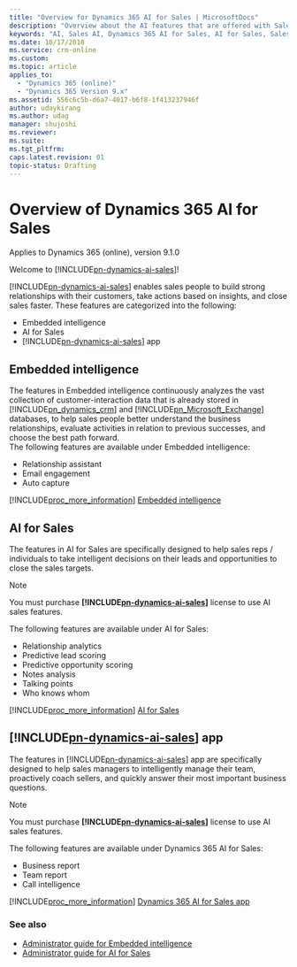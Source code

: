 ```yaml
---
title: "Overview for Dynamics 365 AI for Sales | MicrosoftDocs"
description: "Overview about the AI features that are offered with Sales"
keywords: "AI, Sales AI, Dynamics 365 AI for Sales, AI for Sales, Sales"
ms.date: 10/17/2018
ms.service: crm-online
ms.custom: 
ms.topic: article
applies_to:
  - "Dynamics 365 (online)"
  - "Dynamics 365 Version 9.x"
ms.assetid: 556c6c5b-d6a7-4017-b6f8-1f413237946f
author: udaykirang
ms.author: udag
manager: shujoshi
ms.reviewer: 
ms.suite: 
ms.tgt_pltfrm: 
caps.latest.revision: 01
topic-status: Drafting
---
```

# Overview of Dynamics 365 AI for Sales

Applies to Dynamics 365 (online), version 9.1.0<br>

Welcome to [!INCLUDE[pn-dynamics-ai-sales](../includes/pn-dynamics-ai-sales.md)]!

[!INCLUDE[pn-dynamics-ai-sales](../includes/pn-dynamics-ai-sales.md)] enables sales people to build strong relationships with their customers, take actions based on insights, and close sales faster. These features are categorized into the following:
- Embedded intelligence
- AI for Sales
- [!INCLUDE[pn-dynamics-ai-sales](../includes/pn-dynamics-ai-sales.md)] app


## Embedded intelligence
The features in Embedded intelligence continuously analyzes the vast collection of customer-interaction data that is already stored in [!INCLUDE[pn_dynamics_crm](../includes/pn-dynamics-crm.md)] and [!INCLUDE[pn_Microsoft_Exchange](../includes/pn-microsoft-exchange.md)] databases, to help sales people better understand the business relationships, evaluate activities in relation to previous successes, and choose the best path forward.<br>
The following features are available under Embedded intelligence:
- Relationship assistant
- Email engagement
- Auto capture

[!INCLUDE[proc_more_information](../includes/proc-more-information.md)] [Embedded intelligence](embedded-intelligence.md)

## AI for Sales
The features in AI for Sales are specifically designed to help sales reps / individuals to take intelligent decisions on their leads and opportunities to close the sales targets. <br>
> [!NOTE]
> You must purchase **[!INCLUDE[pn-dynamics-ai-sales](../includes/pn-dynamics-ai-sales.md)]** license to use AI sales features.

The following features are available under AI for Sales:
- Relationship analytics
- Predictive lead scoring
- Predictive opportunity scoring
- Notes analysis
- Talking points
- Who knows whom

[!INCLUDE[proc_more_information](../includes/proc-more-information.md)] [AI for Sales](sales-insights-addon.md)

## [!INCLUDE[pn-dynamics-ai-sales](../includes/pn-dynamics-ai-sales.md)] app
The features in [!INCLUDE[pn-dynamics-ai-sales](../includes/pn-dynamics-ai-sales.md)] app are specifically designed to help sales managers to intelligently manage their team, proactively coach sellers, and quickly answer their most important business questions.<br>
> [!NOTE]
> You must purchase **[!INCLUDE[pn-dynamics-ai-sales](../includes/pn-dynamics-ai-sales.md)]** license to use AI sales features.

The following features are available under Dynamics 365 AI for Sales:  
- Business report
- Team report
- Call intelligence

[!INCLUDE[proc_more_information](../includes/proc-more-information.md)] [Dynamics 365 AI for Sales app](dynamics365-ai-for-sales-app.md)

### See also

- [Administrator guide for Embedded intelligence](../sales/configure-enable-embedded-intelligence.md)
- [Administrator guide for AI for Sales](../sales/configure-enable-embedded-sales-insights-addon.md)